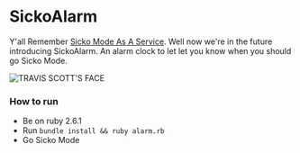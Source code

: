 # SickoAlarm

Y'all Remember [Sicko Mode As A Service](https://github.com/bread-gang/SAAS). Well now we're in the future introducing SickoAlarm. An alarm clock to let let you know when you should go Sicko Mode.

![TRAVIS SCOTT'S FACE](https://i.kym-cdn.com/entries/icons/original/000/024/685/Screen_Shot_2017-11-17_at_2.42.27_PM.png)

### How to run

- Be on ruby 2.6.1
- Run `bundle install && ruby alarm.rb`
- Go Sicko Mode